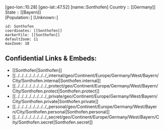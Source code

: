 ﻿---
location: [47.52,10.28] 
mapzoom: [7,12] 
mapmarker: city 
type: City
tags:
- geo/City


SpocWebEntityId: 34371
isDeleted: false
confidential: public

---
[geo-lon::10.28] 
[geo-lat::47.52] 
[name::Sonthofen] 
Country :: [[Germany]]  
State :: [[Bayern]]  
[Population::] 
[Unknown::] 


```leaflet
id: Sonthofen
coordinates: [[Sonthofen]] 
markerFile: [[Sonthofen]] 
defaultZoom: 11 
maxZoom: 18
```


## Confidential Links & Embeds: 
- [[Sonthofen|Sonthofen]]  
- [[../../../../../../../../_internal/geo/Continent/Europe/Germany/West/Bayern/City/Sonthofen.internal|Sonthofen.internal]] 
- [[../../../../../../../../_protect/geo/Continent/Europe/Germany/West/Bayern/City/Sonthofen.protect|Sonthofen.protect]] 
- [[../../../../../../../../_private/geo/Continent/Europe/Germany/West/Bayern/City/Sonthofen.private|Sonthofen.private]] 
- [[../../../../../../../../_personal/geo/Continent/Europe/Germany/West/Bayern/City/Sonthofen.personal|Sonthofen.personal]] 
- [[../../../../../../../../_secret/geo/Continent/Europe/Germany/West/Bayern/City/Sonthofen.secret|Sonthofen.secret]] 
